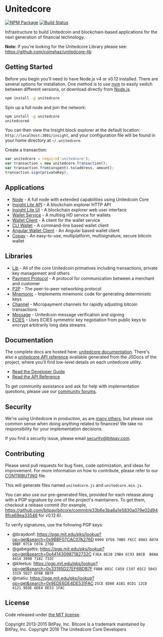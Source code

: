 Unitedcore
=======

[![NPM Package](https://img.shields.io/npm/v/unitedcore.svg?style=flat-square)](https://www.npmjs.org/package/unitedcore)
[![Build Status](https://img.shields.io/travis/coinshaz/unitedcore.svg?branch=master&style=flat-square)](https://travis-ci.org/coinshaz/unitedcore)

Infrastructure to build Unitedcoin and blockchain-based applications for the next generation of financial technology.

**Note:** If you're looking for the Unitedcore Library please see: https://github.com/coinshaz/unitedcore-lib

## Getting Started

Before you begin you'll need to have Node.js v4 or v0.12 installed. There are several options for installation. One method is to use [nvm](https://github.com/creationix/nvm) to easily switch between different versions, or download directly from [Node.js](https://nodejs.org/).

```bash
npm install -g unitedcore
```

Spin up a full node and join the network:

```bash
npm install -g unitedcore
unitedcored
```

You can then view the Insight block explorer at the default location: `http://localhost:3001/insight`, and your configuration file will be found in your home directory at `~/.unitedcore`.

Create a transaction:
```js
var unitedcore = require('unitedcore');
var transaction = new unitedcore.Transaction();
var transaction.from(unspent).to(address, amount);
transaction.sign(privateKey);
```

## Applications

- [Node](https://github.com/coinshaz/unitedcore-node) - A full node with extended capabilities using Unitedcoin Core
- [Insight Lite API](https://github.com/coinshaz/insight-lite-api) - A blockchain explorer HTTP API
- [Insight Lite UI](https://github.com/coinshaz/insight-lite-ui) - A blockchain explorer web user interface
- [Wallet Service](https://github.com/bitpay/bitcore-wallet-service) - A multisig HD service for wallets
- [Wallet Client](https://github.com/bitpay/bitcore-wallet-client) - A client for the wallet service
- [CLI Wallet](https://github.com/bitpay/bitcore-wallet) - A command-line based wallet client
- [Angular Wallet Client](https://github.com/bitpay/angular-bitcore-wallet-client) - An Angular based wallet client
- [Copay](https://github.com/bitpay/copay) - An easy-to-use, multiplatform, multisignature, secure bitcoin wallet

## Libraries

- [Lib](https://github.com/coinshaz/unitedcore-lib) - All of the core Unitedcoin primatives including transactions, private key management and others
- [Payment Protocol](https://github.com/bitpay/bitcore-payment-protocol) - A protocol for communication between a merchant and customer
- [P2P](https://github.com/coinshaz/unitedcore-p2p) - The peer-to-peer networking protocol
- [Mnemonic](https://github.com/bitpay/bitcore-mnemonic) - Implements mnemonic code for generating deterministic keys
- [Channel](https://github.com/bitpay/bitcore-channel) - Micropayment channels for rapidly adjusting bitcoin transactions
- [Message](https://github.com/coinshaz/unitedcore-message) - Unitedcoin message verification and signing
- [ECIES](https://github.com/bitpay/bitcore-ecies) - Uses ECIES symmetric key negotiation from public keys to encrypt arbitrarily long data streams.

## Documentation

The complete docs are hosted here: [unitedcore documentation](http://unitedcore.io/guide/). There's also a [unitedcore API reference](http://unitedcore.io/api/) available generated from the JSDocs of the project, where you'll find low-level details on each unitedcore utility.

- [Read the Developer Guide](http://unitedcore.io/guide/)
- [Read the API Reference](http://unitedcore.io/api/)

To get community assistance and ask for help with implementation questions, please use our [community forums](http://bitpaylabs.com/c/bitcore).

## Security

We're using Unitedcore in production, as are [many others](http://unitedcore.io#projects), but please use common sense when doing anything related to finances! We take no responsibility for your implementation decisions.

If you find a security issue, please email security@bitpay.com.

## Contributing

Please send pull requests for bug fixes, code optimization, and ideas for improvement. For more information on how to contribute, please refer to our [CONTRIBUTING](https://github.com/coinshaz/unitedcore/blob/master/CONTRIBUTING.md) file.

This will generate files named `unitedcore.js` and `unitedcore.min.js`.

You can also use our pre-generated files, provided for each release along with a PGP signature by one of the project's maintainers. To get them, checkout a release commit (for example, https://github.com/bitpay/bitcore/commit/e33b6e3ba6a1e5830a079e02d949fce69ea33546 for v0.12.6).

To verify signatures, use the following PGP keys:
- @braydonf: https://pgp.mit.edu/pks/lookup?op=get&search=0x9BBF07CAC07A276D `D909 EFE6 70B5 F6CC 89A3 607A 9BBF 07CA C07A 276D`
- @gabegattis: https://pgp.mit.edu/pks/lookup?op=get&search=0x441430987182732C `F3EA 8E28 29B4 EC93 88CB  B0AA 4414 3098 7182 732C`
- @kleetus: https://pgp.mit.edu/pks/lookup?op=get&search=0x33195D27EF6BDB7F `F8B0 891C C459 C197 65C2 5043 3319 5D27 EF6B DB7F`
- @matiu: https://pgp.mit.edu/pks/lookup?op=get&search=0x9EDE6DE4DE531FAC `25CE ED88 A1B1 0CD1 12CD  4121 9EDE 6DE4 DE53 1FAC`

## License

Code released under [the MIT license](https://github.com/coinshaz/unitedcore/blob/master/LICENSE).

Copyright 2013-2015 BitPay, Inc. Bitcore is a trademark maintained by BitPay, Inc.
Copyright 2016 The Unitedcore Core Developers
